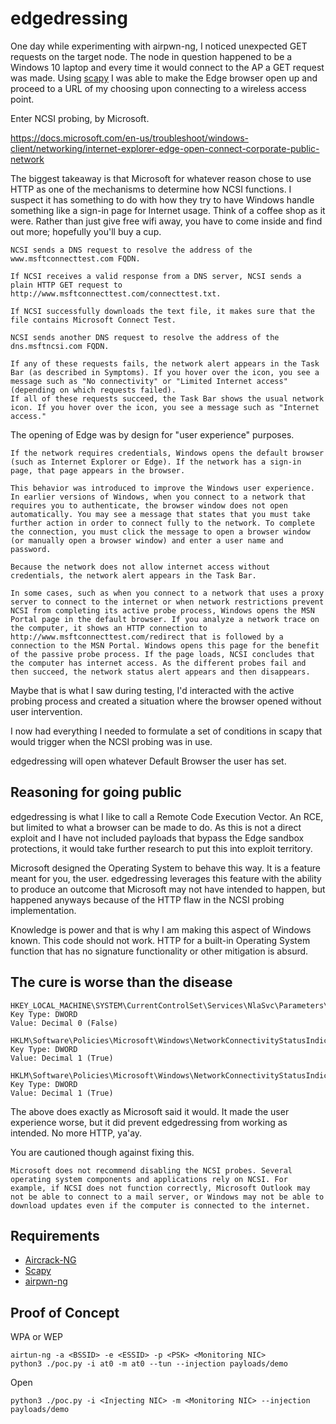 
# edgedressing
One day while experimenting with airpwn-ng, I noticed unexpected GET requests on the target node.  The node in question happened to be a Windows 10 laptop and every time it would connect to the AP a GET request was made.  Using [scapy](https://scapy.net/)  I was able to make the Edge browser open up and proceed to a URL of my choosing upon connecting to a wireless access point.

Enter NCSI probing, by Microsoft.

https://docs.microsoft.com/en-us/troubleshoot/windows-client/networking/internet-explorer-edge-open-connect-corporate-public-network

The biggest takeaway is that Microsoft for whatever reason chose to use HTTP as one of the mechanisms to determine how NCSI functions.  I suspect it has something to do with how they try to have Windows handle something like a sign-in page for Internet usage.  Think of a coffee shop as it were.  Rather than just give free wifi away, you have to come inside and find out more; hopefully you'll buy a cup.
```
NCSI sends a DNS request to resolve the address of the www.msftconnecttest.com FQDN.

If NCSI receives a valid response from a DNS server, NCSI sends a plain HTTP GET request to http://www.msftconnecttest.com/connecttest.txt.

If NCSI successfully downloads the text file, it makes sure that the file contains Microsoft Connect Test.

NCSI sends another DNS request to resolve the address of the dns.msftncsi.com FQDN.

If any of these requests fails, the network alert appears in the Task Bar (as described in Symptoms). If you hover over the icon, you see a message such as "No connectivity" or "Limited Internet access" (depending on which requests failed).
If all of these requests succeed, the Task Bar shows the usual network icon. If you hover over the icon, you see a message such as "Internet access."
```

The opening of Edge was by design for "user experience" purposes.
```
If the network requires credentials, Windows opens the default browser (such as Internet Explorer or Edge). If the network has a sign-in page, that page appears in the browser.

This behavior was introduced to improve the Windows user experience. In earlier versions of Windows, when you connect to a network that requires you to authenticate, the browser window does not open automatically. You may see a message that states that you must take further action in order to connect fully to the network. To complete the connection, you must click the message to open a browser window (or manually open a browser window) and enter a user name and password.

Because the network does not allow internet access without credentials, the network alert appears in the Task Bar.

In some cases, such as when you connect to a network that uses a proxy server to connect to the internet or when network restrictions prevent NCSI from completing its active probe process, Windows opens the MSN Portal page in the default browser. If you analyze a network trace on the computer, it shows an HTTP connection to http://www.msftconnecttest.com/redirect that is followed by a connection to the MSN Portal. Windows opens this page for the benefit of the passive probe process. If the page loads, NCSI concludes that the computer has internet access. As the different probes fail and then succeed, the network status alert appears and then disappears.
```

Maybe that is what I saw during testing, I'd interacted with the active probing process and created a situation where the browser opened without user intervention.

I now had everything I needed to formulate a set of conditions in scapy that would trigger when the NCSI probing was in use.

edgedressing will open whatever Default Browser the user has set.

## Reasoning for going public
edgedressing is what I like to call a Remote Code Execution Vector.  An RCE, but limited to what a browser can be made to do.  As this is not a direct exploit and I have not included payloads that bypass the Edge sandbox protections, it would take further research to put this into exploit territory.

Microsoft designed the Operating System to behave this way.  It is a feature meant for you, the user.  edgedressing leverages this feature with the ability to produce an outcome that Microsoft may not have intended to happen, but happened anyways because of the HTTP flaw in the NCSI probing implementation.

Knowledge is power and that is why I am making this aspect of Windows known.  This code should not work.  HTTP for a built-in Operating System function that has no signature functionality or other mitigation is absurd.

## The cure is worse than the disease
```
HKEY_LOCAL_MACHINE\SYSTEM\CurrentControlSet\Services\NlaSvc\Parameters\Internet\EnableActiveProbing
Key Type: DWORD
Value: Decimal 0 (False)

HKLM\Software\Policies\Microsoft\Windows\NetworkConnectivityStatusIndicator\NoActiveProbe
Key Type: DWORD
Value: Decimal 1 (True)

HKLM\Software\Policies\Microsoft\Windows\NetworkConnectivityStatusIndicator\DisablePassivePolling
Key Type: DWORD
Value: Decimal 1 (True)
```
The above does exactly as Microsoft said it would.  It made the user experience worse, but it did prevent edgedressing from working as intended.  No more HTTP, ya'ay.

You are cautioned though against fixing this.
```
Microsoft does not recommend disabling the NCSI probes. Several operating system components and applications rely on NCSI. For example, if NCSI does not function correctly, Microsoft Outlook may not be able to connect to a mail server, or Windows may not be able to download updates even if the computer is connected to the internet.
```

## Requirements
* [Aircrack-NG](https://www.aircrack-ng.org/install.html)
* [Scapy](https://github.com/secdev/scapy)
* [airpwn-ng](https://github.com/ICSec/airpwn-ng)

## Proof of Concept
WPA or WEP
```
airtun-ng -a <BSSID> -e <ESSID> -p <PSK> <Monitoring NIC>
python3 ./poc.py -i at0 -m at0 --tun --injection payloads/demo
```

Open
```
python3 ./poc.py -i <Injecting NIC> -m <Monitoring NIC> --injection payloads/demo
```
